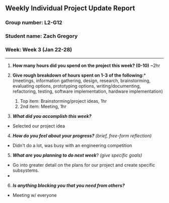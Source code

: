 ## Weekly Individual Project Update Report
### Group number: L2-G12
### Student name: Zach Gregory
### Week: Week 3 (Jan 22-28)
___
1. **How many hours did you spend on the project this week? (0-10)** ~2hr

2. **Give rough breakdown of hours spent on 1-3 of the following:***
   (meetings, information gathering, design, research, brainstorming, evaluating options, prototyping options, writing/documenting, refactoring, testing, software implementation, hardware implementation)
   1. Top item: Brainstorming/project ideas, 1hr
   2. 2nd item: Meeting, 1hr
4. ***What did you accomplish this week?***
  - Selected our project idea

4. ***How do you feel about your progress?*** _(brief, free-form reflection)_
  - Didn't do a lot, was busy with an engineering competition
5. ***What are you planning to do next week***? _(give specific goals)_
  - Go into greater detail on the plans for our project and create specific subsystems. 
  - 
6. ***Is anything blocking you that you need from others?*** 
  - Meeting w/ everyone

